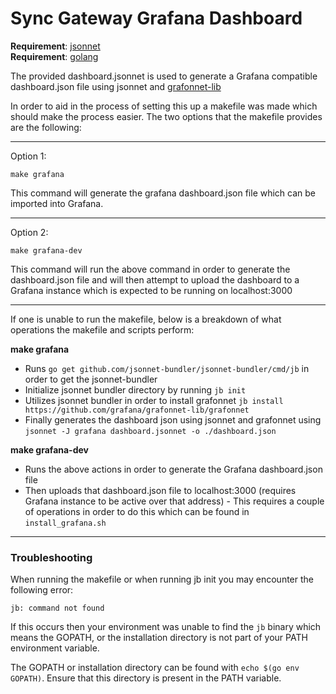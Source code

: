 # Sync Gateway Grafana Dashboard #

**Requirement**: [jsonnet](https://jsonnet.org/)  
**Requirement**: [golang](https://golang.org/)

The provided dashboard.jsonnet is used to generate a Grafana compatible dashboard.json file using jsonnet and [grafonnet-lib](grafonnet-lib)

In order to aid in the process of setting this up a makefile was made which should make the process easier. The two options that the makefile provides are the following:

---
Option 1: 
```
make grafana
```
This command will generate the grafana dashboard.json file which can be imported into Grafana.

---
Option 2: 
```
make grafana-dev
```
This command will run the above command in order to generate the dashboard.json file and will then attempt to upload the dashboard to a Grafana instance which is expected to be running on localhost:3000

---

If one is unable to run the makefile, below is a breakdown of what operations the makefile and scripts perform:

**make grafana**

- Runs `go get github.com/jsonnet-bundler/jsonnet-bundler/cmd/jb` in order to get the jsonnet-bundler
- Initialize jsonnet bundler directory by running `jb init`
- Utilizes jsonnet bundler in order to install grafonnet `jb install https://github.com/grafana/grafonnet-lib/grafonnet`
- Finally generates the dashboard json using jsonnet and grafonnet using `jsonnet -J grafana dashboard.jsonnet -o ./dashboard.json`

**make grafana-dev**

- Runs the above actions in order to generate the Grafana dashboard.json file
- Then uploads that dashboard.json file to localhost:3000 (requires Grafana instance to be active over that address) - This requires a couple of operations in order to do this which can be found in `install_grafana.sh`

--- 

### Troubleshooting

When running the makefile or when running jb init you may encounter the following error:

`jb: command not found`

If this occurs then your environment was unable to find the `jb` binary which means the GOPATH, or the installation directory is not part of your PATH environment variable.

The GOPATH or installation directory can be found with `echo $(go env GOPATH)`. Ensure that this directory is present in the PATH variable. 
